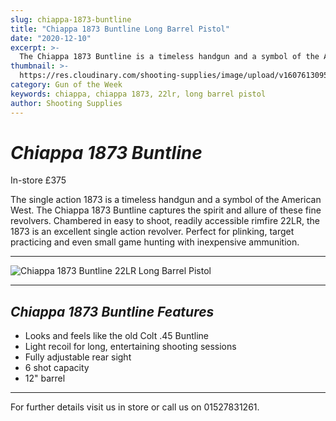 ```yaml
---
slug: chiappa-1873-buntline
title: "Chiappa 1873 Buntline Long Barrel Pistol"
date: "2020-12-10"
excerpt: >-
  The Chiappa 1873 Buntline is a timeless handgun and a symbol of the American West.
thumbnail: >-
  https://res.cloudinary.com/shooting-supplies/image/upload/v1607613095/Blog/Chiappa%201873%20Buntline/chiappa-1873-buntline-fb_csixfr.png
category: Gun of the Week
keywords: chiappa, chiappa 1873, 22lr, long barrel pistol
author: Shooting Supplies
---
```


# ***Chiappa 1873 Buntline***

In-store £375

The single action 1873 is a timeless handgun and a symbol of the American West. The Chiappa 1873 Buntline captures the spirit and allure of these fine revolvers. Chambered in easy to shoot, readily accessible rimfire 22LR, the 1873 is an excellent single action revolver. Perfect for plinking, target practicing and even small game hunting with inexpensive ammunition.

---

![Chiappa 1873 Buntline 22LR Long Barrel Pistol](https://res.cloudinary.com/shooting-supplies/image/upload/v1607613090/Blog/Chiappa%201873%20Buntline/chiappa-buntline-1873_fbxxej.png)

---

## ***Chiappa 1873 Buntline Features***

- Looks and feels like the old Colt .45 Buntline
- Light recoil for long, entertaining shooting sessions
- Fully adjustable rear sight
- 6 shot capacity
- 12" barrel

---

For further details visit us in store or call us on 01527831261.